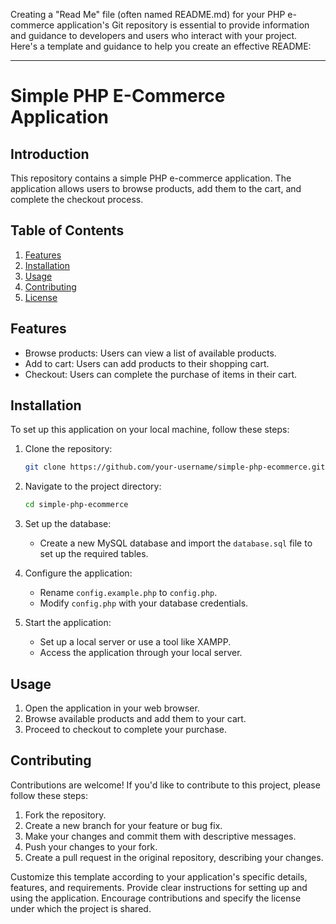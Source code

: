 Creating a "Read Me" file (often named README.md) for your PHP e-commerce application's Git repository is essential to provide information and guidance to developers and users who interact with your project. Here's a template and guidance to help you create an effective README:

---

# Simple PHP E-Commerce Application

## Introduction

This repository contains a simple PHP e-commerce application. The application allows users to browse products, add them to the cart, and complete the checkout process.

## Table of Contents

1. [Features](#features)
2. [Installation](#installation)
3. [Usage](#usage)
4. [Contributing](#contributing)
5. [License](#license)

## Features

- Browse products: Users can view a list of available products.
- Add to cart: Users can add products to their shopping cart.
- Checkout: Users can complete the purchase of items in their cart.

## Installation

To set up this application on your local machine, follow these steps:

1. Clone the repository:
   ```bash
   git clone https://github.com/your-username/simple-php-ecommerce.git
   ```

2. Navigate to the project directory:
   ```bash
   cd simple-php-ecommerce
   ```

3. Set up the database:
   - Create a new MySQL database and import the `database.sql` file to set up the required tables.

4. Configure the application:
   - Rename `config.example.php` to `config.php`.
   - Modify `config.php` with your database credentials.

5. Start the application:
   - Set up a local server or use a tool like XAMPP.
   - Access the application through your local server.

## Usage

1. Open the application in your web browser.
2. Browse available products and add them to your cart.
3. Proceed to checkout to complete your purchase.

## Contributing

Contributions are welcome! If you'd like to contribute to this project, please follow these steps:

1. Fork the repository.
2. Create a new branch for your feature or bug fix.
3. Make your changes and commit them with descriptive messages.
4. Push your changes to your fork.
5. Create a pull request in the original repository, describing your changes.



Customize this template according to your application's specific details, features, and requirements. Provide clear instructions for setting up and using the application. Encourage contributions and specify the license under which the project is shared.
